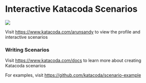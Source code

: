 # Interactive Katacoda Scenarios

[![](http://shields.katacoda.com/katacoda/arunsandy/count.svg)](https://www.katacoda.com/arunsandy "Get your profile on Katacoda.com")

Visit https://www.katacoda.com/arunsandy to view the profile and interactive scenarios

### Writing Scenarios
Visit https://www.katacoda.com/docs to learn more about creating Katacoda scenarios

For examples, visit https://github.com/katacoda/scenario-example
